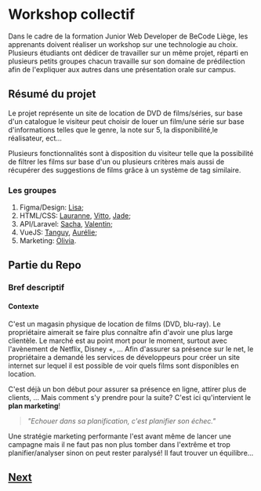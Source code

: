 # Workshop collectif

Dans le cadre de la formation Junior Web Developer de BeCode Liège, les apprenants doivent réaliser un workshop sur une technologie au choix. Plusieurs étudiants ont dédicer de travailler sur un même projet, réparti en plusieurs petits groupes chacun travaille sur son domaine de prédilection afin de l'expliquer aux autres dans une présentation orale sur campus. 

## Résumé du projet

Le projet représente un site de location de DVD de films/séries, sur base d'un catalogue le visiteur peut choisir de louer un film/une série sur base d'informations telles que le genre, la note sur 5, la disponibilité,le réalisateur, ect... 

Plusieurs fonctionnalités sont à disposition du visiteur telle que la possibilité de filtrer les films sur base d'un ou plusieurs critères mais aussi de récupérer des suggestions de films grâce à un système de tag similaire. 

### Les groupes

1. Figma/Design: [Lisa](https://github.com/lilouMazzarisi);
2. HTML/CSS: [Lauranne](https://github.com/l4ur4nn3), [Vitto](https://github.com/Vittoria-P), [Jade](https://github.com/TreshMiralissa);
3. API/Laravel: [Sacha](https://github.com/sachajeunejean), [Valentin](https://github.com/GeorisVal);
4. VueJS: [Tanguy](https://github.com/TanguyC0), [Aurélie](https://github.com/Elhya13);
5. Marketing: [Olivia](https://github.com/OliviaDemaret).

## Partie du Repo


### Bref descriptif

#### Contexte

C'est un magasin physique de location de films (DVD, blu-ray). Le propriétaire aimerait se faire plus connaître afin d'avoir une plus large clientèle. Le marché est au point mort pour le moment, surtout avec l'avènement de Netflix, Disney +, ... Afin d'assurer sa présence sur le net, le propriétaire a demandé les services de développeurs pour créer un site internet sur lequel il est possible de voir quels films sont disponibles en location. 

C'est déjà un bon début pour assurer sa présence en ligne, attirer plus de clients, ... Mais comment s'y prendre pour la suite? C'est ici qu'intervient le **plan marketing**! 

> *"Echouer dans sa planification, c'est planifier son échec."*

Une stratégie marketing performante l'est avant même de lancer une campagne mais il ne faut pas non plus tomber dans l'extrême et trop planifier/analyser sinon on peut rester paralysé! Il faut trouver un équilibre...

## [Next](/plan-marketing/intro-and-basics.md)